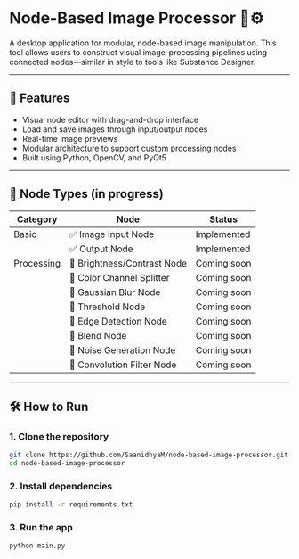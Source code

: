 # Node-Based Image Processor 🎨⚙️

A desktop application for modular, node-based image manipulation. This tool allows users to construct visual image-processing pipelines using connected nodes—similar in style to tools like Substance Designer.

---

## 🚀 Features

- Visual node editor with drag-and-drop interface
- Load and save images through input/output nodes
- Real-time image previews
- Modular architecture to support custom processing nodes
- Built using Python, OpenCV, and PyQt5

---

## 🧠 Node Types (in progress)

| Category         | Node                          | Status       |
|------------------|-------------------------------|--------------|
| Basic            | ✅ Image Input Node            | Implemented |
|                  | ✅ Output Node                 | Implemented |
| Processing       | 🔧 Brightness/Contrast Node    | Coming soon |
|                  | 🔧 Color Channel Splitter      | Coming soon |
|                  | 🔧 Gaussian Blur Node          | Coming soon |
|                  | 🔧 Threshold Node              | Coming soon |
|                  | 🔧 Edge Detection Node         | Coming soon |
|                  | 🔧 Blend Node                  | Coming soon |
|                  | 🔧 Noise Generation Node       | Coming soon |
|                  | 🔧 Convolution Filter Node     | Coming soon |

---

## 🛠️ How to Run

### 1. Clone the repository

```bash
git clone https://github.com/SaanidhyaM/node-based-image-processor.git
cd node-based-image-processor
```

### 2. Install dependencies

```bash
pip install -r requirements.txt
```
### 3. Run the app

```bash
python main.py
```
